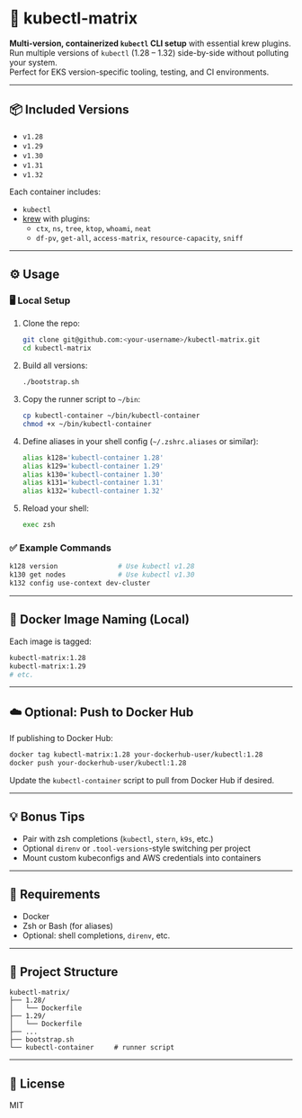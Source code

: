 # 🧰 kubectl-matrix

**Multi-version, containerized `kubectl` CLI setup** with essential krew plugins. Run multiple versions of `kubectl` (1.28 – 1.32) side-by-side without polluting your system.  
Perfect for EKS version-specific tooling, testing, and CI environments.

---

## 📦 Included Versions

- `v1.28`
- `v1.29`
- `v1.30`
- `v1.31`
- `v1.32`

Each container includes:

- `kubectl`
- [krew](https://krew.sigs.k8s.io/) with plugins:
  - `ctx`, `ns`, `tree`, `ktop`, `whoami`, `neat`
  - `df-pv`, `get-all`, `access-matrix`, `resource-capacity`, `sniff`

---

## ⚙️ Usage

### 🖥 Local Setup

1. Clone the repo:

   ```bash
   git clone git@github.com:<your-username>/kubectl-matrix.git
   cd kubectl-matrix
   ```

2. Build all versions:

   ```bash
   ./bootstrap.sh
   ```

3. Copy the runner script to `~/bin`:

   ```bash
   cp kubectl-container ~/bin/kubectl-container
   chmod +x ~/bin/kubectl-container
   ```

4. Define aliases in your shell config (`~/.zshrc.aliases` or similar):

   ```bash
   alias k128='kubectl-container 1.28'
   alias k129='kubectl-container 1.29'
   alias k130='kubectl-container 1.30'
   alias k131='kubectl-container 1.31'
   alias k132='kubectl-container 1.32'
   ```

5. Reload your shell:

   ```bash
   exec zsh
   ```

### ✅ Example Commands

```bash
k128 version               # Use kubectl v1.28
k130 get nodes             # Use kubectl v1.30
k132 config use-context dev-cluster
```

---

## 🐳 Docker Image Naming (Local)

Each image is tagged:

```bash
kubectl-matrix:1.28
kubectl-matrix:1.29
# etc.
```

---

## ☁️ Optional: Push to Docker Hub

If publishing to Docker Hub:

```bash
docker tag kubectl-matrix:1.28 your-dockerhub-user/kubectl:1.28
docker push your-dockerhub-user/kubectl:1.28
```

Update the `kubectl-container` script to pull from Docker Hub if desired.

---

## 💡 Bonus Tips

- Pair with zsh completions (`kubectl`, `stern`, `k9s`, etc.)
- Optional `direnv` or `.tool-versions`-style switching per project
- Mount custom kubeconfigs and AWS credentials into containers

---

## 🧪 Requirements

- Docker
- Zsh or Bash (for aliases)
- Optional: shell completions, `direnv`, etc.

---

## 📁 Project Structure

```
kubectl-matrix/
├── 1.28/
│   └── Dockerfile
├── 1.29/
│   └── Dockerfile
├── ...
├── bootstrap.sh
└── kubectl-container     # runner script
```

---

## 📝 License

MIT
